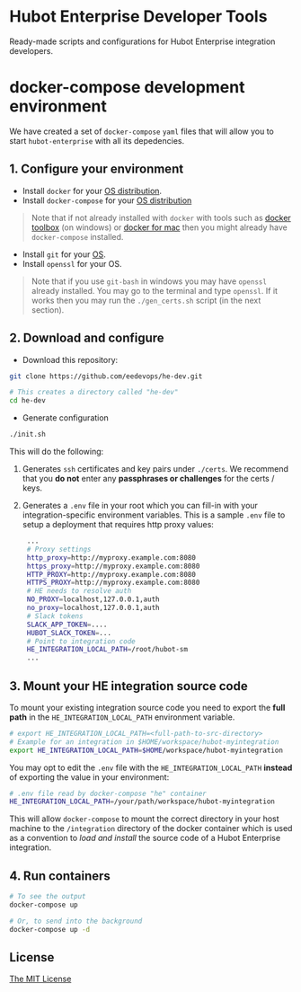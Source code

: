# Hubot Enterprise Developer Tools
Ready-made scripts and configurations for Hubot Enterprise integration developers.

# docker-compose development environment

We have created a set of `docker-compose` `yaml` files that will allow you
to start `hubot-enterprise` with all its depedencies.  

## 1. Configure your environment

* Install `docker` for your [OS distribution](https://docs.docker.com/engine/installation/).
* Install `docker-compose` for your [OS distribution](https://docs.docker.com/compose/install/)

> Note that if not already installed with `docker` with tools 
> such as [docker toolbox](https://docs.docker.com/toolbox/overview/) 
> (on windows) or [docker for mac](https://docs.docker.com/engine/installation/mac/)
> then you might already have `docker-compose` installed. 

* Install `git` for your [OS](https://git-scm.com/downloads).
* Install `openssl` for your OS.

> Note that if you use `git-bash` in windows you may have `openssl` already
> installed. You may go to the terminal and type `openssl`. If it works
> then you may run the `./gen_certs.sh` script (in the next section).

## 2. Download and configure

* Download this repository:

```bash
git clone https://github.com/eedevops/he-dev.git

# This creates a directory called "he-dev"
cd he-dev
```

* Generate configuration

```bash
./init.sh
```
This will do the following:

1. Generates `ssh` certificates and key pairs under `./certs`. We recommend 
   that you **do not** enter any **passphrases or challenges** for the certs / keys.
2. Generates a `.env` file in your root which you can fill-in with your 
   integration-specific environment variables. This is a sample `.env` file to
   setup a deployment that requires http proxy values:
   
   ```bash
    ...
    # Proxy settings
    http_proxy=http://myproxy.example.com:8080
    https_proxy=http://myproxy.example.com:8080
    HTTP_PROXY=http://myproxy.example.com:8080
    HTTPS_PROXY=http://myproxy.example.com:8080
    # HE needs to resolve auth
    NO_PROXY=localhost,127.0.0.1,auth
    no_proxy=localhost,127.0.0.1,auth
    # Slack tokens
    SLACK_APP_TOKEN=....
    HUBOT_SLACK_TOKEN=...
    # Point to integration code
    HE_INTEGRATION_LOCAL_PATH=/root/hubot-sm
    ...
   ```

## 3. Mount your HE integration source code

To mount your existing integration source code you need to export the
**full path** in the `HE_INTEGRATION_LOCAL_PATH` environment variable.

```bash
# export HE_INTEGRATION_LOCAL_PATH=<full-path-to-src-directory>
# Example for an integration in $HOME/workspace/hubot-myintegration
export HE_INTEGRATION_LOCAL_PATH=$HOME/workspace/hubot-myintegration
```

You may opt to edit the `.env` file with the `HE_INTEGRATION_LOCAL_PATH`
**instead** of exporting the value in your environment:

```bash
# .env file read by docker-compose "he" container
HE_INTEGRATION_LOCAL_PATH=/your/path/workspace/hubot-myintegration
```

This will allow `docker-compose` to mount the correct directory in your 
host machine to the `/integration` directory of the docker container
which is used as a convention to _load and install_ the source code
of a Hubot Enterprise integration. 

## 4. Run containers

```bash
# To see the output
docker-compose up

# Or, to send into the background
docker-compose up -d
```

## License

[The MIT License](/LICENSE)

